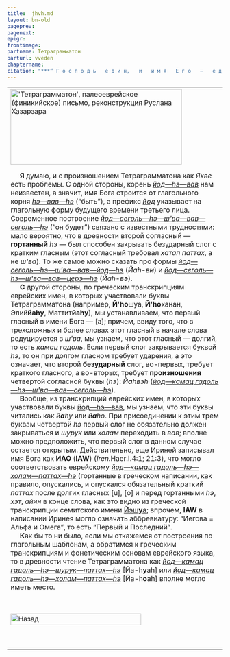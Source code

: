```yaml
---
title:  jhvh.md 
layout: bn-old
pageprev: 
pagenext: 
epigr: 
frontimage: 
partname: Тетраграмматон
parturl: vveden
chaptername: 
citation: "***“ Г о с п о д ь   е д и н,   и   и м я   Е г о   —   е д и н о ”*<br>   (Зах.14:9).**"
---
```






<table>
<colgroup>
<col style="width: 100%" />
</colgroup>
<tbody>
<tr class="odd">
<td><img src="img/jhvh_fin.jpg" width="400" height="176" alt="&#39;Тетраграмматон&#39;, палеоеврейское (финикийское) письмо, реконструкция Руслана Хазарзара" />
<p>     <strong>Я</strong> думаю, и с произношением Тетраграмматона как <em>Яхве</em> есть проблемы. С одной стороны, корень <a href="javascript:popUp%20(&#39;img/jhv.gif&#39;,%20120,%2054,%20&#39;&#39;)"><em>йод—hэ—вав</em></a> нам неизвестен, а значит, имя Бога строится от глагольного корня <a href="javascript:popUp%20(&#39;img/hvh.gif&#39;,%20120,%2054,%20&#39;&#39;)"><em>hэ—вав—hэ</em></a> (“быть”), а префикс <a href="javascript:popUp%20(&#39;img/j.gif&#39;,%2040,%2050,%20&#39;&#39;)"><em>йод</em></a> указывает на глагольную форму будущего времени третьего лица. Современное построение <a href="javascript:popUp%20(&#39;img/jehveh.gif&#39;,%20150,%2068,%20&#39;&#39;)"><em>йод—сеголь—hэ—ш'ва—вав—сеголь—hэ</em></a> (“он будет”) связано с известными трудностями: мало вероятно, что в древности второй согласный — <strong>гортанный</strong> <em>hэ</em> — был способен закрывать безударный слог с кратким гласным (этот согласный требовал <em>хатап паттах</em>, а не <em>ш'ва</em>). То же самое можно сказать про формы <a href="javascript:popUp%20(&#39;img/jahvih.gif&#39;,%20150,%2068,%20&#39;&#39;)"><em>йод—сеголь—hэ—ш'ва—вав—йод—hэ</em></a> (<em>Йаh-в<strong>и</strong></em>) и <a href="javascript:popUp%20(&#39;img/jahveh.gif&#39;,%20150,%2068,%20&#39;&#39;)"><em>йод—сеголь—hэ—ш'ва—вав—церэ—hэ</em></a> (<em>Йаh-в<strong>э</strong></em>).<br />
     <strong>С</strong> другой стороны, по греческим транскрипциям еврейских имен, в которых участвовали буквы Тетраграмматона (например, <strong>Й'hо</strong>шуа, <strong>Й'hо</strong>ханан, Элий<strong>йаhу</strong>, Маттит<strong>йаhу</strong>), мы устанавливаем, что первый гласный в имени Бога — [a]; причем, ввиду того, что в трехсложных и более словах этот гласный в начале слова редуцируется в <em>ш'ва</em>, мы узнаем, что этот гласный — долгий, то есть <em>камац гадоль</em>. Если первый слог закрывается буквой <em>hэ</em>, то он при долгом гласном требует ударения, а это означает, что второй <strong>безударный</strong> слог, во-первых, требует краткого гласного, а во-вторых, требует <strong>произношения</strong> четвертой согласной буквы (<em>hэ</em>): <em>Й<strong>a</strong>hвэh</em> (<a href="javascript:popUp%20(&#39;img/jahveh1.gif&#39;,%20150,%2068,%20&#39;&#39;)"><em>йод—камац гадоль—hэ—ш'ва—вав—сеголь—hэ</em></a>).<br />
     <strong>В</strong>ообще, из транскрипций еврейских имен, в которых участвовали буквы <a href="javascript:popUp%20(&#39;img/jhv.gif&#39;,%20120,%2054,%20&#39;&#39;)">йод—hэ—вав</a>, мы узнаем, что эти буквы читались как <em>й<strong>а</strong>hу</em> или <em>й<strong>а</strong>hо</em>. При присоединении к этим трем буквам четвертой <em>hэ</em> первый слог не обязательно должен закрываться и <em>шурук</em> или <em>холам</em> переходить в <em>вав</em>; вполне можно предположить, что первый слог в данном случае остается открытым. Действительно, еще Ириней записывал имя Бога как <strong>ИАО</strong> (<strong>IAW</strong>) (<em>Iren.</em>Haer.I.4:1; 21:3), что могло соответствовать еврейскому <a href="javascript:popUp%20(&#39;img/jahoah.gif&#39;,%20150,%2068,%20&#39;&#39;)"><em>йод—камац гадоль—hэ—холам—паттах—hэ</em></a> (гортанные в греческом написании, как правило, опускались, и опускался обязательный краткий <em>паттах</em> после долгих гласных [u], [o] и перед гортанными <em>hэ</em>, <em>хэт</em>, <em>айин</em> в конце слова, как это видно из греческой транскрипции семитского имени <a href="javascript:popUp%20(&#39;img/jes-jes.gif&#39;,%20450,%2064,%20&#39;&#39;)">Йэш<strong>у</strong>а</a>; впрочем, <strong>IAW</strong> в написании Иринея могло означать аббревиатуру: “Иегова = Альфа и Омега”, то есть “Первый и Последний”.<br />
     <strong>К</strong>ак бы то ни было, если мы откажемся от построения по глагольным шаблонам, а обратимся к греческим транскрипциям и фонетическим основам еврейского языка, то в древности чтение Тетраграмматона как <a href="javascript:popUp%20(&#39;img/jahuah.gif&#39;,%20150,%2068,%20&#39;&#39;)"><em>йод—камац гадоль—hэ—шурук—паттах—hэ</em></a> [Йа-h<strong>у</strong>аh] или <a href="javascript:popUp%20(&#39;img/jahoah.gif&#39;,%20150,%2068,%20&#39;&#39;)"><em>йод—камац гадоль—hэ—холам—паттах—hэ</em></a> [Йа-h<strong>o</strong>аh] вполне могло иметь место.</p>
<p> </p>

<a href="8a.htm#jhvh"><img src="img/bad.gif" width="305" height="27" alt="Назад" /></a>

<p> </p></td>
</tr>
</tbody>
</table>


